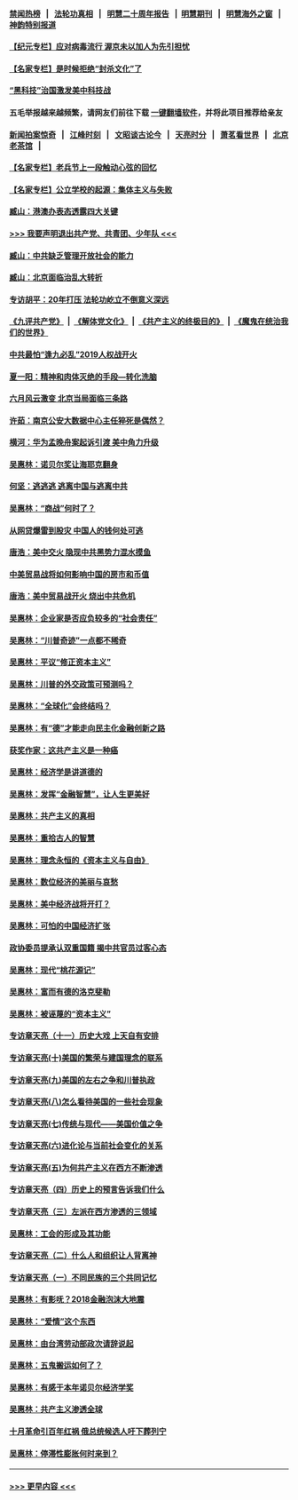 #### [禁闻热榜](热点新闻.md?=0)  &nbsp;&nbsp;|&nbsp;&nbsp; [法轮功真相](https://github.com/gfw-breaker/truth/blob/master/README.md?=0) &nbsp;&nbsp;|&nbsp;&nbsp; [明慧二十周年报告](https://github.com/gfw-breaker/mh-reports/blob/master/README.md?=0) &nbsp;&nbsp;|&nbsp;&nbsp;[明慧期刊](https://github.com/gfw-breaker/mh-qikan) &nbsp;&nbsp;|&nbsp;&nbsp; [明慧海外之窗](https://github.com/gfw-breaker/mh-news/blob/master/README.md?=0) &nbsp;&nbsp;|&nbsp;&nbsp; [神韵特别报道](https://github.com/gfw-breaker/mh-news/blob/master/shenyun.md?=0)
#### [【纪元专栏】应对病毒流行 渥京未以加人为先引担忧](../pages/nsc423/n11875714.md?t=03040131) 
#### [【名家专栏】是时候拒绝“封杀文化”了](../pages/nsc423/n11814093.md?t=03040131) 
#### [“黑科技”治国激发美中科技战](../pages/nsc423/n11638056.md?t=03040131) 
#### 五毛举报越来越频繁，请网友们前往下载 [一键翻墙软件](https://github.com/gfw-breaker/ssr-accounts)，并将此项目推荐给亲友
#### [新闻拍案惊奇](https://github.com/gfw-breaker/banned-news/blob/master/pages/link4.md) &nbsp;&nbsp;|&nbsp;&nbsp; [江峰时刻](https://github.com/gfw-breaker/banned-news/blob/master/pages/link4.md) &nbsp;&nbsp;|&nbsp;&nbsp; [文昭谈古论今](https://github.com/gfw-breaker/banned-news/blob/master/pages/link4.md) &nbsp;&nbsp;|&nbsp;&nbsp; [天亮时分](https://github.com/gfw-breaker/banned-news/blob/master/pages/link4.md) &nbsp;&nbsp;|&nbsp;&nbsp; [萧茗看世界](https://github.com/gfw-breaker/banned-news/blob/master/pages/link4.md) &nbsp;&nbsp;|&nbsp;&nbsp; [北京老茶馆](https://github.com/gfw-breaker/banned-news/blob/master/pages/link4.md) &nbsp;&nbsp;|&nbsp;&nbsp; 
#### [【名家专栏】老兵节上一段触动心弦的回忆](../pages/nsc423/n11646016.md?t=03040131) 
#### [【名家专栏】公立学校的起源：集体主义与失败](../pages/nsc423/n11601833.md?t=03040131) 
#### [臧山：港澳办表态透露四大关键](../pages/nsc423/n11421628.md?t=03040131) 
#### [>>> 我要声明退出共产党、共青团、少年队 <<<](https://github.com/begood0513/goodnews/blob/master/quit/letter.md) 
#### [臧山：中共缺乏管理开放社会的能力](../pages/nsc423/n11407457.md?t=03040131) 
#### [臧山：北京面临治乱大转折](../pages/nsc423/n11406895.md?t=03040131) 
#### [专访胡平：20年打压 法轮功屹立不倒意义深远](../pages/nsc423/n11398800.md?t=03040131) 
#### [《九评共产党》](https://github.com/begood0513/9ping.md/blob/master/README.md) &nbsp;|&nbsp; [《解体党文化》](../../../../jtdwh.md/blob/master/README.md)  &nbsp;|&nbsp; [《共产主义的终极目的》](../../../../gczydzjmd.md/blob/master/README.md) &nbsp;|&nbsp; [《魔鬼在统治我们的世界》](../../../../mgztzwmdsj.md/blob/master/README.md) 
#### [中共最怕“逢九必乱”2019人权战开火](../pages/nsc423/n11385248.md?t=03040131) 
#### [夏一阳：精神和肉体灭绝的手段—转化洗脑](../pages/nsc423/n11368250.md?t=03040131) 
#### [六月风云激变 北京当局面临三条路](../pages/nsc423/n11313668.md?t=03040131) 
#### [许茹：南京公安大数据中心主任猝死是偶然？](../pages/nsc423/n11064744.md?t=03040131) 
#### [横河：华为孟晚舟案起诉引渡 美中角力升级](../pages/nsc423/n11027230.md?t=03040131) 
#### [吴惠林：诺贝尔奖让海耶克翻身](../pages/nsc423/n10890049.md?t=03040131) 
#### [何坚：逃逃逃 逃离中国与逃离中共](../pages/nsc423/n10592891.md?t=03040131) 
#### [吴惠林：“商战”何时了？](../pages/nsc423/n10573558.md?t=03040131) 
#### [从网贷爆雷到股灾 中国人的钱何处可逃](../pages/nsc423/n10572800.md?t=03040131) 
#### [唐浩：美中交火 隐现中共黑势力混水摸鱼](../pages/nsc423/n10544040.md?t=03040131) 
#### [中美贸易战将如何影响中国的房市和币值](../pages/nsc423/n10543697.md?t=03040131) 
#### [唐浩：美中贸易战开火 烧出中共危机](../pages/nsc423/n10540126.md?t=03040131) 
#### [吴惠林：企业家是否应负较多的“社会责任”](../pages/nsc423/n10535022.md?t=03040131) 
#### [吴惠林：“川普奇迹”一点都不稀奇](../pages/nsc423/n10512808.md?t=03040131) 
#### [吴惠林：平议“修正资本主义”](../pages/nsc423/n10495724.md?t=03040131) 
#### [吴惠林：川普的外交政策可预测吗？](../pages/nsc423/n10462387.md?t=03040131) 
#### [吴惠林：“全球化”会终结吗？](../pages/nsc423/n10452838.md?t=03040131) 
#### [吴惠林：有“德”才能走向民主化金融创新之路](../pages/nsc423/n10432292.md?t=03040131) 
#### [获奖作家：这共产主义是一种癌](../pages/nsc423/n10431541.md?t=03040131) 
#### [吴惠林：经济学是讲道德的](../pages/nsc423/n10398014.md?t=03040131) 
#### [吴惠林：发挥“金融智慧”，让人生更美好](../pages/nsc423/n10375019.md?t=03040131) 
#### [吴惠林：共产主义的真相](../pages/nsc423/n10351394.md?t=03040131) 
#### [吴惠林：重拾古人的智慧](../pages/nsc423/n10337691.md?t=03040131) 
#### [吴惠林：理念永恒的《资本主义与自由》](../pages/nsc423/n10316274.md?t=03040131) 
#### [吴惠林：数位经济的美丽与哀愁](../pages/nsc423/n10292946.md?t=03040131) 
#### [吴惠林：美中经济战将开打？](../pages/nsc423/n10258825.md?t=03040131) 
#### [吴惠林：可怕的中国经济扩张](../pages/nsc423/n10219147.md?t=03040131) 
#### [政协委员提承认双重国籍 揭中共官员过客心态](../pages/nsc423/n10208809.md?t=03040131) 
#### [吴惠林：现代“桃花源记”](../pages/nsc423/n10185234.md?t=03040131) 
#### [吴惠林：富而有德的洛克斐勒](../pages/nsc423/n10142264.md?t=03040131) 
#### [吴惠林：被诬蔑的“资本主义”](../pages/nsc423/n10124816.md?t=03040131) 
#### [专访章天亮（十一）历史大戏 上天自有安排](../pages/nsc423/n10094905.md?t=03040131) 
#### [专访章天亮(十)美国的繁荣与建国理念的联系](../pages/nsc423/n10094899.md?t=03040131) 
#### [专访章天亮(九)美国的左右之争和川普执政](../pages/nsc423/n10094889.md?t=03040131) 
#### [专访章天亮(八)怎么看待美国的一些社会现象](../pages/nsc423/n10094857.md?t=03040131) 
#### [专访章天亮(七)传统与现代——美国价值之争](../pages/nsc423/n10093140.md?t=03040131) 
#### [专访章天亮(六)进化论与当前社会变化的关系](../pages/nsc423/n10092036.md?t=03040131) 
#### [专访章天亮(五)为何共产主义在西方不断渗透](../pages/nsc423/n10083620.md?t=03040131) 
#### [专访章天亮（四）历史上的预言告诉我们什么](../pages/nsc423/n10083606.md?t=03040131) 
#### [专访章天亮（三）左派在西方渗透的三领域](../pages/nsc423/n10081115.md?t=03040131) 
#### [吴惠林：工会的形成及其功能](../pages/nsc423/n10080633.md?t=03040131) 
#### [专访章天亮（二）什么人和组织让人背离神](../pages/nsc423/n10076637.md?t=03040131) 
#### [专访章天亮（一）不同民族的三个共同记忆](../pages/nsc423/n10074188.md?t=03040131) 
#### [吴惠林：有影呒？2018金融泡沫大地震](../pages/nsc423/n10040534.md?t=03040131) 
#### [吴惠林：“爱情”这个东西](../pages/nsc423/n10019423.md?t=03040131) 
#### [吴惠林：由台湾劳动部政次请辞说起](../pages/nsc423/n9979679.md?t=03040131) 
#### [吴惠林：五鬼搬运如何了？](../pages/nsc423/n9925338.md?t=03040131) 
#### [吴惠林：有感于本年诺贝尔经济学奖](../pages/nsc423/n9871883.md?t=03040131) 
#### [吴惠林：共产主义渗透全球](../pages/nsc423/n9812748.md?t=03040131) 
#### [十月革命引百年红祸 俄总统候选人吁下葬列宁](../pages/nsc423/n9810182.md?t=03040131) 
#### [吴惠林：停滞性膨胀何时来到？](../pages/nsc423/n9764136.md?t=03040131) 

----
#### [ >>> 更早内容 <<< ](../indexes/nsc423-earlier.md)
